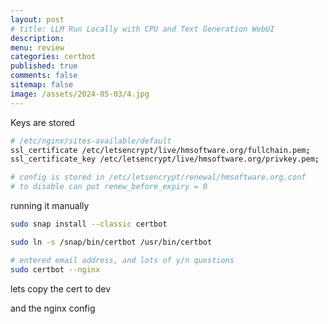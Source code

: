 ```yaml
---
layout: post
# title: LLM Run Locally with CPU and Text Generation WebUI 
description: 
menu: review
categories: certbot 
published: true 
comments: false     
sitemap: false
image: /assets/2024-05-03/4.jpg
---
```


<!-- [![alt text](/assets/2024-04-24/5.jpg "email"){:width="500px"}](/assets/2024-04-24/5.jpg) -->
<!-- [![alt text](/assets/2024-04-24/5.jpg "email")](/assets/2024-04-24/5.jpg) -->

<!-- [![alt text](/assets/2024-05-23/1.jpg "email"){:width="500px"}](/assets/2024-05-23/1.jpg) -->





Keys are stored

```bash
# /etc/nginx/sites-available/default
ssl_certificate /etc/letsencrypt/live/hmsoftware.org/fullchain.pem;
ssl_certificate_key /etc/letsencrypt/live/hmsoftware.org/privkey.pem;

# config is stored in /etc/letsencrypt/renewal/hmsoftware.org.conf
# to disable can put renew_before_expiry = 0
```

running it manually


```bash
sudo snap install --classic certbot

sudo ln -s /snap/bin/certbot /usr/bin/certbot

# entered email address, and lots of y/n questions
sudo certbot --nginx
```

lets copy the cert to dev

and the nginx config

```

```
